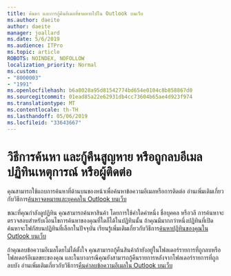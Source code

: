 ```yaml
---
title: ค้นหา และการกู้คืนอีเมลที่ขาดหายไปใน Outlook บนเว็บ
ms.author: daeite
author: daeite
manager: joallard
ms.date: 5/6/2019
ms.audience: ITPro
ms.topic: article
ROBOTS: NOINDEX, NOFOLLOW
localization_priority: Normal
ms.custom:
- "8000003"
- "1991"
ms.openlocfilehash: b6a8028a95d81542774bd654e0104c8b858867d0
ms.sourcegitcommit: 01ead85a22e62931db4cc73604b65ae4d923f974
ms.translationtype: MT
ms.contentlocale: th-TH
ms.lasthandoff: 05/06/2019
ms.locfileid: "33643667"
---
```

# <a name="how-to-find-and-recover-missing-or-deleted-email-calendar-events-or-contacts"></a>วิธีการค้นหา และกู้คืนสูญหาย หรือถูกลบอีเมล ปฏิทินเหตุการณ์ หรือผู้ติดต่อ

คุณสามารถใช้แถบการค้นหาที่ด้านบนของหน้าเพื่อค้นหาข้อความอีเมลหรือการติดต่อ อ่านเพิ่มเติมเกี่ยวกับวิธีการ[ค้นหาจดหมายและบุคคลใน Outlook บนเว็บ](https://support.office.com/article/b27e5eb7-3255-4c61-bf16-1c6a16bc2e6b)

ขณะที่คุณกำลังดูปฏิทิน คุณสามารถค้นหาสินค้า โดยการใช้คำใดคำหนึ่ง ชื่อบุคคล หรือวลี การค้นหาจะตรวจสอบสำหรับเงื่อนไขการค้นหาของคุณที่ใดก็ได้ในปฏิทินนั้น ถ้าคุณมีมากกว่าหนึ่งปฏิทินที่เปิด ค้นหาจะโฟกัสบนปฏิทินที่เลือกในปัจจุบัน เรียนรู้เพิ่มเติมเกี่ยวกับวิธีการ[ค้นหาปฏิทินของคุณใน Outlook บนเว็บ](https://support.office.com/article/d587aaec-fb2c-4f6f-aee1-0df1fc591477)

ถ้าคุณลบข้อความอีเมลโดยไม่ได้ตั้งใจ คุณสามารถกู้คืนสินค้าถ้ายังอยู่ในโฟลเดอร์รายการที่ถูกลบหรือโฟลเดอร์อีเมลขยะของคุณ และในบางกรณีคุณยังสามารถกู้คืนรายการหลังจากโฟลเดอร์รายการที่ถูกลบบัง อ่านเพิ่มเติมเกี่ยวกับวิธีการ[คืนค่าลบข้อความอีเมลใน Outlook บนเว็บ](https://support.office.com/article/a8ca78ac-4721-4066-95dd-571842e9fb11)